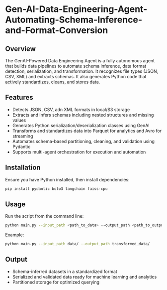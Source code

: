 # Gen-AI-Data-Engineering-Agent-Automating-Schema-Inference-and-Format-Conversion

## Overview
The GenAI-Powered Data Engineering Agent is a fully autonomous agent that builds data pipelines to automate schema inference, data format detection, serialization, and transformation. It recognizes file types (JSON, CSV, XML) and extracts schemas. It also generates Python code that actively standardizes, cleans, and stores data.

## Features
- Detects JSON, CSV, adn XML formats in local/S3 storage
- Extracts and infers schemas including nested structures and missing values
- Generates Python serialization/deserialization classes using GenAI
- Transforms and standardizes data into Parquet for analytics and Avro for streaming
- Automates schema-based partitioning, cleaning, and validation using Pydantic
- Supports multi-agent orchestration for execution and automation

## Installation
Ensure you have Python installed, then install dependencies:
```sh
pip install pydantic boto3 langchain faiss-cpu
```

## Usage
Run the script from the command line:
```sh
python main.py --input_path <path_to_data> --output_path <path_to_output>
```
Example:
```sh
python main.py --input_path data/ --output_path transformed_data/
```

## Output
- Schema-inferred datasets in a standardized format
- Serialized and validated data ready for machine learning and analytics
- Partitioned storage for optimized querying

  
